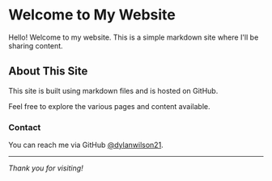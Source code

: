# Welcome to My Website

Hello! Welcome to my website. This is a simple markdown site where I'll be sharing content.

## About This Site

This site is built using markdown files and is hosted on GitHub.

Feel free to explore the various pages and content available.

### Contact

You can reach me via GitHub [@dylanwilson21](https://github.com/dylanwilson21).

---

*Thank you for visiting!*
